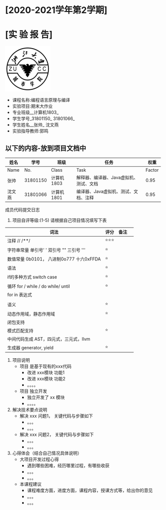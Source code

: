 # [2020-2021学年第2学期]

# [**实 验 报 告**]

![zucc](./img/zucc.png)

- 课程名称:编程语言原理与编译
- 实验项目:期末大作业
- 专业班级__计算机1803_
- 学生学号_31801150_ 31801066_
- 学生姓名__张帅_ 沈文燕
- 实验指导教师:郭鸣

## 以下的内容-放到项目文档中

| 姓名   | 学号     | 班级       | 任务                                   | 权重   |
| ------ | -------- | ---------- | -------------------------------------- | ------ |
| Name   | No.      | Class      | Task                                   | Factor |
| 张帅   | 31801150 | 计算机1803 | 解释器、编译器、Java虚拟机、测试、文档 | 0.95   |
| 沈文燕 | 31801066 | 计算机1801 | 编译器、Java虚拟机、测试、文档、注释   | 0.95   |

成员代码提交日志



1. 项目自评等级:(1-5) 请根据自己项目情况填写下表

| 词法                                      | 评分 | 备注 |      |
| ----------------------------------------- | ---- | ---- | ---- |
| 注释 // /**/                              | ⭐⭐⭐  |      |      |
| 字符串常量 单引号' ' 双引号 "" 三引号 ''' | ⭐    |      |      |
| 数值常量 0b0101， 八进制0o777 十六0xFFDA  | ⭐    |      |      |
| 语法                                      | ⭐    |      |      |
| if的多种方式 switch case                  | ⭐    |      |      |
| 循环 for / while / do while/ until        | ⭐    |      |      |
| for in 表达式                             |      |      |      |
|                                           |      |      |      |
| 语义                                      | ⭐    |      |      |
| 动态作用域，静态作用域                    | ⭐    |      |      |
| 闭包支持                                  |      |      |      |
| 模式匹配支持                              | ⭐    |      |      |
| 中间代码生成 AST，四元式，三元式，llvm    |      |      |      |
| 生成器 generator, yield                   | ⭐    |      |      |

1. 项目说明
   - 项目 是基于现有的xxx代码
     - 改进 xxx模块 功能1
     - 改进 xxx模块 功能2
     - 。。。。
   - 项目 独立开发
     - 独立开发了 xx 模块
     - 。。。。
2. 解决技术要点说明
   - 解决 xxx 问题1， 关键代码与步骤如下
     - 。。。
     - 。。。
   - 解决 xxx 问题2， 关键代码与步骤如下
     - 。。。
     - 。。。
3. 心得体会（结合自己情况具体说明）
   - 大项目开发过程心得
     - 遇到哪些困难，经历哪里过程，有哪些收获
     - 。。。
     - 。。。
   - 本课程建议
     - 课程难度方面，进度方面，课程内容，授课方式等，给出你的意见
     - 。。。
     - 。。。